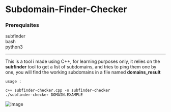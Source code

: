 # Subdomain-Finder-Checker


### Prerequisites
  subfinder  
  bash  
  python3
  
------------------

This is a tool i made using C++, for learning purposes only, it relies on the **subfinder** tool to get a list of subdomains, and tries to ping them one by one, you will find the working subdomains in a file named **domains_result**

``usage :``
```git clone https://github.com/ImOphen/Subdomain-Finder-Checker
c++ subfinder-checker.cpp -o subfinder-checker 
./subfinder-checker DOMAIN.EXAMPLE
```
![image](https://user-images.githubusercontent.com/43254081/159119964-7f674c2b-0dcb-4462-bd5d-adf65098fbe5.png)

